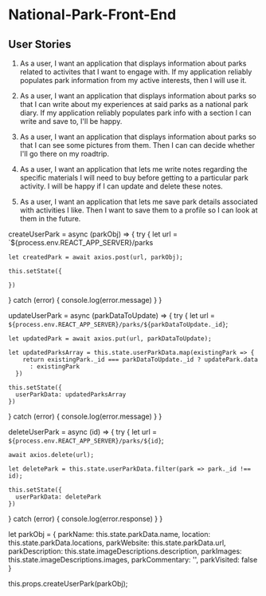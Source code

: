 # National-Park-Front-End

## User Stories

1. As a user, I want an application that displays information about parks related to activites that I want to engage with.  If my application reliably populates park information from my active interests, then I will use it.

2. As a user, I want an application that displays information about parks so that I can write about my experiences at said parks as a national park diary.  If my application reliably populates park info with a section I can write and save to, I'll be happy.

3. As a user, I want an application that displays information about parks so  that I can see some pictures from them.  Then I can can decide whether I'll go there on my roadtrip.

4. As a user, I want an application that lets me write notes regarding the specific materials I will need to buy before getting to a particular park activity.  I will be happy if I can update and delete these notes.

5. As a user, I want an application that lets me save park details associated with activities I like. Then I want to save them to a profile so I can look at them in the future.

createUserPark = async (parkObj) => {
  try {
    let url = `${process.env.REACT_APP_SERVER}/parks

    let createdPark = await axios.post(url, parkObj);

    this.setState({

    })
  } catch (error) {
      console.log(error.message)
    }
}

updateUserPark = async (parkDataToUpdate) => {
  try {
    let url = `${process.env.REACT_APP_SERVER}/parks/${parkDataToUpdate._id}`;

    let updatedPark = await axios.put(url, parkDataToUpdate);

    let updatedParksArray = this.state.userParkData.map(existingPark => {
        return existingPark._id === parkDataToUpdate._id ? updatePark.data
          : existingPark
      })

    this.setState({
      userParkData: updatedParksArray
    })

  } catch (error) {
      console.log(error.message)
  }
}

deleteUserPark = async (id) => {
  try {
    let url = `${process.env.REACT_APP_SERVER}/parks/${id}`;

    await axios.delete(url);

    let deletePark = this.state.userParkData.filter(park => park._id !== id);

    this.setState({
      userParkData: deletePark
    }) 

  } catch (error) {
      console.log(error.response)
  }
}


let parkObj = {
   parkName: this.state.parkData.name,
  location: this.state.parkData.locations,
  parkWebsite: this.state.parkData.url,
  parkDescription: this.state.imageDescriptions.description,
  parkImages: this.state.imageDescriptions.images,
  parkCommentary: '',
  parkVisited: false
}

this.props.createUserPark(parkObj);
